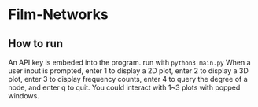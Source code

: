 # Film-Networks
## How to run

An API key is embeded into the program.
run with `python3 main.py`
When a user input is prompted, enter 1 to display a 2D plot, enter 2 to display a 3D plot, enter 3 to display frequency counts, enter 4 to query the degree of a node, and enter q to quit.
You could interact with 1~3 plots with popped windows. 
